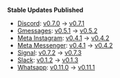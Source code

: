 **Stable Updates Published**

* [Discord](https://github.com/mautrix/discord): [v0.7.0](https://github.com/mautrix/discord/releases/tag/v0.7.0) -> [v0.7.1](https://github.com/mautrix/discord/releases/tag/v0.7.1)
* [Gmessages](https://github.com/mautrix/gmessages): [v0.5.1](https://github.com/mautrix/gmessages/releases/tag/v0.5.1) -> [v0.5.2](https://github.com/mautrix/gmessages/releases/tag/v0.5.2)
* [Meta Instagram](https://github.com/mautrix/meta): [v0.4.1](https://github.com/mautrix/meta/releases/tag/v0.4.1) -> [v0.4.2](https://github.com/mautrix/meta/releases/tag/v0.4.2)
* [Meta Messenger](https://github.com/mautrix/meta): [v0.4.1](https://github.com/mautrix/meta/releases/tag/v0.4.1) -> [v0.4.2](https://github.com/mautrix/meta/releases/tag/v0.4.2)
* [Signal](https://github.com/mautrix/signal): [v0.7.2](https://github.com/mautrix/signal/releases/tag/v0.7.2) -> [v0.7.3](https://github.com/mautrix/signal/releases/tag/v0.7.3)
* [Slack](https://github.com/mautrix/slack): [v0.1.2](https://github.com/mautrix/slack/releases/tag/v0.1.2) -> [v0.1.3](https://github.com/mautrix/slack/releases/tag/v0.1.3)
* [Whatsapp](https://github.com/mautrix/whatsapp): [v0.11.0](https://github.com/mautrix/whatsapp/releases/tag/v0.11.0) -> [v0.11.1](https://github.com/mautrix/whatsapp/releases/tag/v0.11.1)
